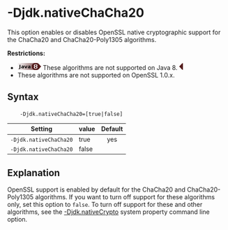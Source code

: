 <!--
* Copyright (c) 2017, 2019 IBM Corp. and others
*
* This program and the accompanying materials are made
* available under the terms of the Eclipse Public License 2.0
* which accompanies this distribution and is available at
* https://www.eclipse.org/legal/epl-2.0/ or the Apache
* License, Version 2.0 which accompanies this distribution and
* is available at https://www.apache.org/licenses/LICENSE-2.0.
*
* This Source Code may also be made available under the
* following Secondary Licenses when the conditions for such
* availability set forth in the Eclipse Public License, v. 2.0
* are satisfied: GNU General Public License, version 2 with
* the GNU Classpath Exception [1] and GNU General Public
* License, version 2 with the OpenJDK Assembly Exception [2].
*
* [1] https://www.gnu.org/software/classpath/license.html
* [2] http://openjdk.java.net/legal/assembly-exception.html
*
* SPDX-License-Identifier: EPL-2.0 OR Apache-2.0 OR GPL-2.0 WITH
* Classpath-exception-2.0 OR LicenseRef-GPL-2.0 WITH Assembly-exception
-->

# -Djdk.nativeChaCha20

This option enables or disables OpenSSL native cryptographic support for the ChaCha20 and ChaCha20-Poly1305 algorithms.

<i class="fa fa-exclamation-triangle" aria-hidden="true"></i> **Restrictions:**

- ![Start of content that applies to Java 8 (LTS)](cr/java8.png) These algorithms are not supported on Java 8. ![End of content that applies only to Java 8](cr/java_close_lts.png)
- These algorithms are not supported on OpenSSL 1.0.x.


## Syntax

        -Djdk.nativeChaCha20=[true|false]


| Setting           | value    | Default                                                                        |
|-------------------|----------|:------------------------------------------------------------------------------:|
| `-Djdk.nativeChaCha20` | true     | <i class="fa fa-check" aria-hidden="true"></i><span class="sr-only">yes</span> |
| `-Djdk.nativeChaCha20` | false    |                                                                                |

## Explanation

OpenSSL support is enabled by default for the ChaCha20 and ChaCha20-Poly1305 algorithms. If you want to turn off support for these algorithms only, set this option to `false`. To turn off support for these and other algorithms, see the [-Djdk.nativeCrypto](djdknativecrypto.md) system property command line option.




<!-- ==== END OF TOPIC ==== djdknativechacha20.md ==== -->
